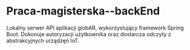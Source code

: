 # Praca-magisterska--backEnd

Lokalny serwer API aplikacji globAR, wykorzystujący framework Spring Boot. Dokonuje autoryzacji użytkownika oraz dostarcza odczyty z abstrakcyjnych urządzęń IoT. 
